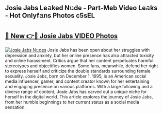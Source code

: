 ## Josie Jabs Le𝚊ked N𝚞de - Part-Meb Video Le𝚊ks - Hot Onlyf𝚊ns Photos c5sEL

# <h2><a href="http://ac44877.deff.icu/?id=Josie+Jabs">🔗 New 👉🔴 Josie Jabs VIDEO Photos</a></h2>

[![Josie Jabs N𝚞des](https://i.imgur.com/rIISA9y.gif)](http://ac44877.deff.icu/?id=Josie+Jabs)
Josie Jabs has been open about her struggles with depression and anxiety, but her online presence has also attracted toxicity and online harassment. Critics argue that her content perpetuates harmful stereotypes and objectifies women. Some fans, meanwhile, defend her right to express herself and criticize the double standards surrounding female sexuality. Josie Jabs, born on December 1, 1995, is an American social media influencer, gamer, and content creator known for her entertaining and engaging presence on various platforms. With a large following and a diverse range of content, Josie Jabs has carved out a unique niche for herself in the digital world. This article explores the journey of Josie Jabs, from her humble beginnings to her current status as a social media sensation.
